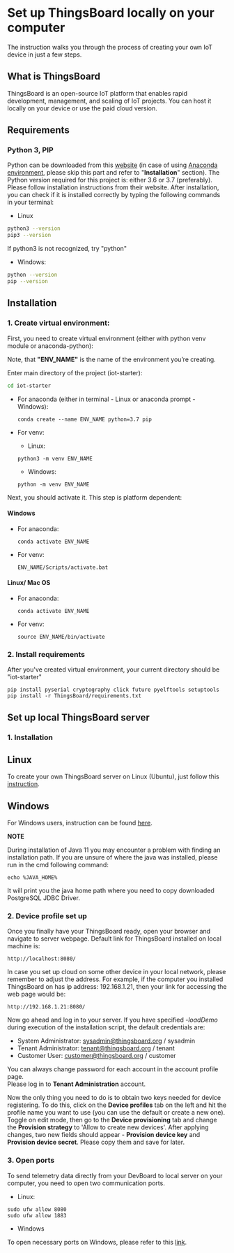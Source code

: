 # Set up ThingsBoard locally on your computer
The instruction walks you through the process of creating your own IoT device in just a few steps.

## What is ThingsBoard
ThingsBoard is an open-source IoT platform that enables rapid development, management, and scaling of IoT projects. You can host it locally on your device or use the paid cloud version.

## Requirements

### Python 3, PIP 
Python can be downloaded from this [website](https://www.python.org/downloads) (in case of using [Anaconda environment](https://www.anaconda.com/products/individual), please skip this part and refer to "**Installation**" section). The Python version required for this project is: either 3.6 or 3.7 (preferably). Please follow installation instructions from their website. 
After installation, you can check if it is installed correctly by typing the following commands in your terminal:

* Linux
```bash
python3 --version
pip3 --version
```
If python3 is not recognized, try "python"

* Windows:
```bash
python --version
pip --version
```

## Installation

### 1. Create virtual environment:
First, you need to create virtual environment (either with python venv module or anaconda-python):

Note, that **"ENV_NAME"** is the name of the environment you’re creating.

Enter main directory of the project (iot-starter):
```bash
cd iot-starter
```

* For anaconda (either in terminal - Linux or anaconda prompt - Windows):
  ```
  conda create --name ENV_NAME python=3.7 pip
  ```

* For venv:
  * Linux:
  ```
  python3 -m venv ENV_NAME
  ```

  * Windows:
  ```
  python -m venv ENV_NAME
  ```

Next, you should activate it. This step is platform dependent:
#### Windows
* For anaconda:
  ```
  conda activate ENV_NAME
  ```

* For venv:
  ```
  ENV_NAME/Scripts/activate.bat
  ```

#### Linux/ Mac OS
* For anaconda:
  ```
  conda activate ENV_NAME
  ```

* For venv:
  ```
  source ENV_NAME/bin/activate
  ```

### 2. Install requirements

After you've created virtual environment, your current directory should be "iot-starter"

``` 
pip install pyserial cryptography click future pyelftools setuptools
pip install -r ThingsBoard/requirements.txt
```

## Set up local ThingsBoard server

### 1. Installation

## Linux
To create your own ThingsBoard server on Linux (Ubuntu), just follow this [instruction](https://thingsboard.io/docs/user-guide/install/ubuntu/).

## Windows
For Windows users, instruction can be found [here](https://thingsboard.io/docs/user-guide/install/windows/).

**NOTE**

During installation of Java 11 you may encounter a problem with finding an installation path. If you are unsure of where the java was installed, please run in the cmd following command:
```
echo %JAVA_HOME%
```
It will print you the java home path where you need to copy downloaded PostgreSQL JDBC Driver.

### 2. Device profile set up

Once you finally have your ThingsBoard ready, open your browser and navigate to server webpage. Default link for ThingsBoard installed on local machine is:
```
http://localhost:8080/
```
In case you set up cloud on some other device in your local network, please remember to adjust the address. For example, if the computer you installed ThingsBoard on has ip address: 192.168.1.21, then your link for accessing the web page would be:
```
http://192.168.1.21:8080/
```
Now go ahead and log in to your server. If you have specified *-loadDemo* during execution of the installation script, the default credentials are:
* System Administrator: sysadmin@thingsboard.org / sysadmin
* Tenant Administrator: tenant@thingsboard.org / tenant
* Customer User: customer@thingsboard.org / customer

You can always change password for each account in the account profile page.<br>
Please log in to **Tenant Administration** account.

Now the only thing you need to do is to obtain two keys needed for device registering. To do this, click on the **Device profiles** tab on the left and hit the profile name you want to use (you can use the default or create a new one). Toggle on edit mode, then go to the **Device provisioning** tab and change the **Provision strategy** to 'Allow to create new devices'. After applying changes, two new fields should appear - **Provision device key** and **Provision device secret**. Please copy them and save for later.

### 3. Open ports

To send telemetry data directly from your DevBoard to local server on your computer, you need to open two communication ports.

* Linux:
```
sudo ufw allow 8080
sudo ufw allow 1883
```
* Windows

To open necessary ports on Windows, please refer to this [link](https://thingsboard.io/docs/user-guide/install/windows/#windows-firewall-settings).
